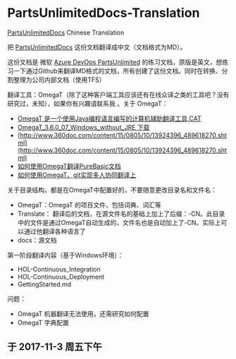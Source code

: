 # PartsUnlimitedDocs-Translation
[PartsUnlimitedDocs](https://github.com/Microsoft/PartsUnlimited/tree/master/docs) Chinese Translation


把 [PartsUnlimitedDocs](https://github.com/Microsoft/PartsUnlimited/tree/master/docs) 这份文档翻译成中文（文档格式为MD）。

这份文档是 微软 [Azure DevOps PartsUnlimited](https://github.com/Microsoft/PartsUnlimited) 的练习文档，原版是英文，想练习一下通过Github来翻译MD格式的文档，所有创建了这份文档。同时在转换、分割整理为公司内部文档（使用TFS）


翻译工具：OmegaT（除了这种客户端工具应该还有在线众译之类的工具吧？没有研究过，未知），如果你有兴趣请联系我 。关于 OmegaT：

- [OmegaT 是一个使用Java编程语言编写的计算机辅助翻译工具,CAT](http://www.cnblogs.com/helinzi/p/4443587.html)
- [OmegaT_3.6.0_07_Windows_without_JRE 下载](https://nchc.dl.sourceforge.net/project/omegat/OmegaT%20-%20Standard/OmegaT%203.6.0%20update%207/OmegaT_3.6.0_07_Windows_without_JRE.exe)
- [http://www.360doc.com/content/15/0805/10/13924396_489618270.shtml](http://www.360doc.com/content/15/0805/10/13924396_489618270.shtml)
- [如何使用OmegaT翻译PureBasic文档](http://v.youku.com/v_show/id_XMTY1ODczMDc2OA==.html?spm=a2h0k.8191407.0.0&from=s1.8-1-1.2)
- [如何使用OmegaT、git实现多人协同翻译上](http://v.youku.com/v_show/id_XMTMxNjUxNTI2OA==.html?from=y1.2-1-87.4.1-1.1-1-2-0-0%26source%3Dautoclick)

关于目录结构，都是在OmegaT中配置好的，不要随意更改目录名和文件名：
- OmegaT：OmegaT 的项目文件，包括词典、词汇等
- Translate： 翻译后的文档，在源文件名的基础上加上了后缀：-CN。此目录中的文件是通过OmegaT自动生成的，文件名也是自动加上了-CN。实际上可以通过他翻译各种语言了
- docs：源文档

第一阶段翻译内容（基于Windows环境）：
- HOL-Continuous_Integration 
- HOL-Continuous_Deployment
- GettingStarted.md

问题：
- OmegaT 机器翻译无法使用，还需研究如何配置
- OmegaT 字典配置

## 于 2017-11-3 周五下午